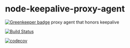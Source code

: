 # node-keepalive-proxy-agent

[![Greenkeeper badge](https://badges.greenkeeper.io/mknj/node-keepalive-proxy-agent.svg)](https://greenkeeper.io/)
proxy agent that honors keepalive

[![Build Status](https://travis-ci.org/mknj/node-keepalive-proxy-agent.svg?branch=master)](https://travis-ci.org/mknj/node-keepalive-proxy-agent)

[![codecov](https://codecov.io/gh/mknj/node-keepalive-proxy-agent/branch/master/graph/badge.svg)](https://codecov.io/gh/mknj/node-keepalive-proxy-agent)
